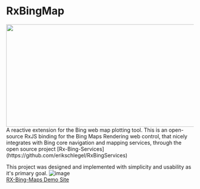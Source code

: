 # RxBingMap
<img width="750" height="275" src="https://cloud.githubusercontent.com/assets/7635865/9671491/4f7a57a8-5261-11e5-9d94-11e007d813f5.png"/>
A reactive extension for the Bing web map plotting tool. 
This is an open-source RxJS binding for the Bing Maps Rendering web control, that nicely integrates with Bing core navigation and mapping services, through the open source project [Rx-Bing-Services](https://github.com/erikschlegel/RxBingServices)

This project was designed and implemented with simplicity and usability as it's primary goal. 
![image](https://cloud.githubusercontent.com/assets/7635865/9719413/0923478a-5552-11e5-9c16-7b6a1fab3e95.gif)
<br>[RX-Bing-Maps Demo Site](http://rx-bing-maps-demo.azurewebsites.net/example/map.html)
